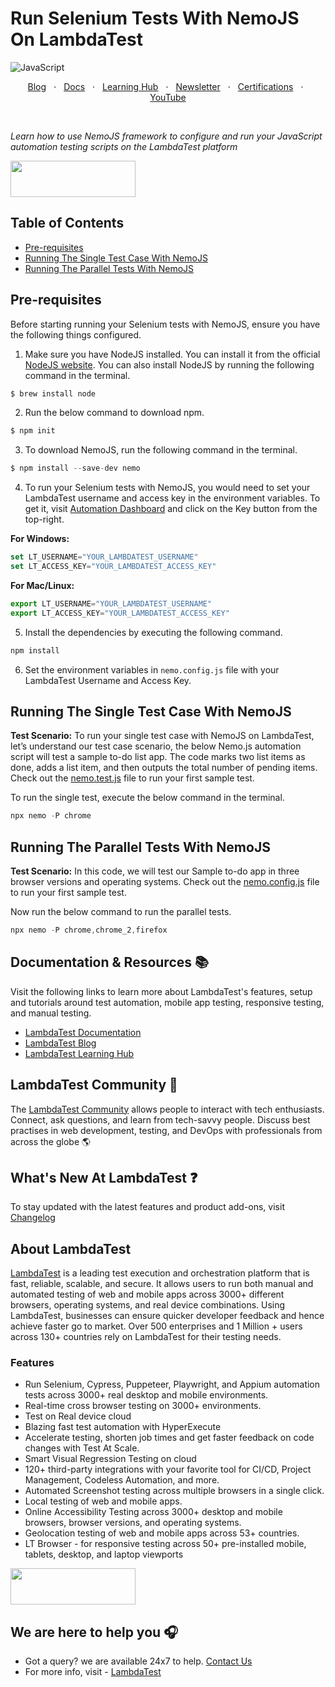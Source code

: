 # Run Selenium Tests With NemoJS On LambdaTest

![JavaScript](https://user-images.githubusercontent.com/95698164/172134732-2e9c780e-10ac-4956-b366-86ffc25bf070.png)

<p align="center">
  <a href="https://www.lambdatest.com/blog/?utm_source=github&utm_medium=repo&utm_campaign=Nemo-Lambdatest-sample" target="_bank">Blog</a>
  &nbsp; &#8901; &nbsp;
  <a href="https://www.lambdatest.com/support/docs/?utm_source=github&utm_medium=repo&utm_campaign=Nemo-Lambdatest-sample" target="_bank">Docs</a>
  &nbsp; &#8901; &nbsp;
  <a href="https://www.lambdatest.com/learning-hub/?utm_source=github&utm_medium=repo&utm_campaign=Nemo-Lambdatest-sample" target="_bank">Learning Hub</a>
  &nbsp; &#8901; &nbsp;
  <a href="https://www.lambdatest.com/newsletter/?utm_source=github&utm_medium=repo&utm_campaign=Nemo-Lambdatest-sample" target="_bank">Newsletter</a>
  &nbsp; &#8901; &nbsp;
  <a href="https://www.lambdatest.com/certifications/?utm_source=github&utm_medium=repo&utm_campaign=Nemo-Lambdatest-sample" target="_bank">Certifications</a>
  &nbsp; &#8901; &nbsp;
  <a href="https://www.youtube.com/c/LambdaTest" target="_bank">YouTube</a>
</p>
&emsp;
&emsp;
&emsp;

*Learn how to use NemoJS framework to configure and run your JavaScript automation testing scripts on the LambdaTest platform*

[<img height="58" width="200" src="https://user-images.githubusercontent.com/70570645/171866795-52c11b49-0728-4229-b073-4b704209ddde.png">](https://accounts.lambdatest.com/register)

## Table of Contents

* [Pre-requisites](#pre-requisites)
* [Running The Single Test Case With NemoJS](#running-the-single-test-case-with-nemojs)
* [Running The Parallel Tests With NemoJS](#running-the-parallel-tests-with-nemojs)

## Pre-requisites

Before starting running your Selenium tests with NemoJS, ensure you have the following things configured.

1. Make sure you have NodeJS installed. You can install it from the official [NodeJS website](https://nodejs.org/en/#home-downloadhead). You can also install NodeJS by running the following command in the terminal.

``` js
$ brew install node
```

2. Run the below command to download npm.

``` js
$ npm init
```

3. To download NemoJS, run the following command in the terminal.

``` js
$ npm install --save-dev nemo
```

4. To run your Selenium tests with NemoJS, you would need to set your LambdaTest username and access key in the environment variables. To get it, visit [Automation Dashboard](https://automation.lambdatest.com/?utm_source=github&utm_medium=repo&utm_campaign=Nemo-Lambdatest-sample) and click on the Key button from the top-right.

**For Windows:**

``` js
set LT_USERNAME="YOUR_LAMBDATEST_USERNAME"
set LT_ACCESS_KEY="YOUR_LAMBDATEST_ACCESS_KEY"
```

**For Mac/Linux:**

``` js
export LT_USERNAME="YOUR_LAMBDATEST_USERNAME"
export LT_ACCESS_KEY="YOUR_LAMBDATEST_ACCESS_KEY"
```

5. Install the dependencies by executing the following command.

``` js
npm install
```

6. Set the environment variables in `nemo.config.js` file with your LambdaTest Username and Access Key.

## Running The Single Test Case With NemoJS

**Test Scenario:** To run your single test case with NemoJS on LambdaTest, let’s understand our test case scenario, the below Nemo.js automation script will test a sample to-do list app. The code marks two list items as done, adds a list item, and then outputs the total number of pending items. Check out the [nemo.test.js](https://github.com/LambdaTest/Nemo-Lambdatest-sample/blob/master/test/functional/nemo.test.js) file to run your first sample test. 

To run the single test, execute the below command in the terminal.

``` js
npx nemo -P chrome
```

## Running The Parallel Tests With NemoJS

**Test Scenario:** In this code, we will test our Sample to-do app in three browser versions and operating systems. Check out the [nemo.config.js](https://github.com/LambdaTest/Nemo-Lambdatest-sample/blob/master/nemo.config.js) file to run your first sample test. 

Now run the below command to run the parallel tests.

``` js
npx nemo -P chrome,chrome_2,firefox
```


## Documentation & Resources :books:
 
Visit the following links to learn more about LambdaTest's features, setup and tutorials around test automation, mobile app testing, responsive testing, and manual testing.

* [LambdaTest Documentation](https://www.lambdatest.com/support/docs/?utm_source=github&utm_medium=repo&utm_campaign=Nemo-Lambdatest-sample)
* [LambdaTest Blog](https://www.lambdatest.com/blog/?utm_source=github&utm_medium=repo&utm_campaign=Nemo-Lambdatest-sample)
* [LambdaTest Learning Hub](https://www.lambdatest.com/learning-hub/?utm_source=github&utm_medium=repo&utm_campaign=Nemo-Lambdatest-sample)    

## LambdaTest Community :busts_in_silhouette:

The [LambdaTest Community](https://community.lambdatest.com/?utm_source=github&utm_medium=repo&utm_campaign=Nemo-Lambdatest-sample) allows people to interact with tech enthusiasts. Connect, ask questions, and learn from tech-savvy people. Discuss best practises in web development, testing, and DevOps with professionals from across the globe 🌎

## What's New At LambdaTest ❓

To stay updated with the latest features and product add-ons, visit [Changelog](https://changelog.lambdatest.com/) 
      
## About LambdaTest

[LambdaTest](https://www.lambdatest.com/?utm_source=github&utm_medium=repo&utm_campaign=Nemo-Lambdatest-sample) is a leading test execution and orchestration platform that is fast, reliable, scalable, and secure. It allows users to run both manual and automated testing of web and mobile apps across 3000+ different browsers, operating systems, and real device combinations. Using LambdaTest, businesses can ensure quicker developer feedback and hence achieve faster go to market. Over 500 enterprises and 1 Million + users across 130+ countries rely on LambdaTest for their testing needs.    

### Features

* Run Selenium, Cypress, Puppeteer, Playwright, and Appium automation tests across 3000+ real desktop and mobile environments.
* Real-time cross browser testing on 3000+ environments.
* Test on Real device cloud
* Blazing fast test automation with HyperExecute
* Accelerate testing, shorten job times and get faster feedback on code changes with Test At Scale.
* Smart Visual Regression Testing on cloud
* 120+ third-party integrations with your favorite tool for CI/CD, Project Management, Codeless Automation, and more.
* Automated Screenshot testing across multiple browsers in a single click.
* Local testing of web and mobile apps.
* Online Accessibility Testing across 3000+ desktop and mobile browsers, browser versions, and operating systems.
* Geolocation testing of web and mobile apps across 53+ countries.
* LT Browser - for responsive testing across 50+ pre-installed mobile, tablets, desktop, and laptop viewports
    
[<img height="58" width="200" src="https://user-images.githubusercontent.com/70570645/171866795-52c11b49-0728-4229-b073-4b704209ddde.png">](https://accounts.lambdatest.com/register)
      
## We are here to help you :headphones:

* Got a query? we are available 24x7 to help. [Contact Us](support@lambdatest.com/?utm_source=github&utm_medium=repo&utm_campaign=Nemo-Lambdatest-sample)
* For more info, visit - [LambdaTest](https://www.lambdatest.com/?utm_source=github&utm_medium=repo&utm_campaign=Nemo-Lambdatest-sample)
